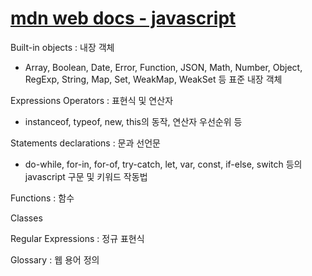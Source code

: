 # [mdn web docs - javascript](https://developer.mozilla.org/ko/docs/Web/JavaScript)

Built-in objects : 내장 객체

- Array, Boolean, Date, Error, Function, JSON, Math, Number, Object, RegExp, String, Map, Set, WeakMap, WeakSet 등 표준 내장 객체

Expressions Operators : 표현식 및 연산자

- instanceof, typeof, new, this의 동작, 연산자 우선순위 등

Statements declarations : 문과 선언문

- do-while, for-in, for-of, try-catch, let, var, const, if-else, switch 등의 javascript 구문 및 키워드 작동법

Functions : 함수

Classes

Regular Expressions : 정규 표현식

Glossary : 웹 용어 정의
